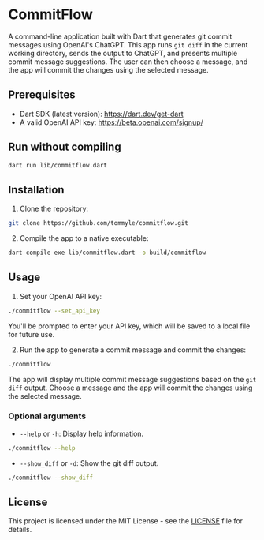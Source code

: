 # CommitFlow

A command-line application built with Dart that generates git commit messages using OpenAI's ChatGPT. This app runs `git diff` in the current working directory, sends the output to ChatGPT, and presents multiple commit message suggestions. The user can then choose a message, and the app will commit the changes using the selected message.

## Prerequisites

- Dart SDK (latest version): https://dart.dev/get-dart
- A valid OpenAI API key: https://beta.openai.com/signup/

## Run without compiling

```bash
dart run lib/commitflow.dart
```

## Installation

1. Clone the repository:

```bash
git clone https://github.com/tommyle/commitflow.git
```

2. Compile the app to a native executable:

```bash
dart compile exe lib/commitflow.dart -o build/commitflow
```

## Usage

1. Set your OpenAI API key:

```bash
./commitflow --set_api_key
```

   You'll be prompted to enter your API key, which will be saved to a local file for future use.

2. Run the app to generate a commit message and commit the changes:

```bash
./commitflow
```

   The app will display multiple commit message suggestions based on the `git diff` output. Choose a message and the app will commit the changes using the selected message.

### Optional arguments

- `--help` or `-h`: Display help information.

```bash
./commitflow --help
```

- `--show_diff` or `-d`: Show the git diff output.

```bash
./commitflow --show_diff
```

## License

This project is licensed under the MIT License - see the [LICENSE](LICENSE) file for details.
